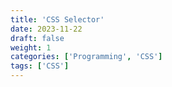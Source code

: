 ```yaml
---
title: 'CSS Selector'
date: 2023-11-22
draft: false
weight: 1
categories: ['Programming', 'CSS']
tags: ['CSS']
---
```

